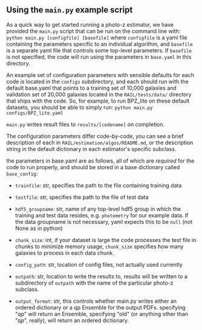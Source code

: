 ## Using the `main.py` example script

As a quick way to get started running a photo-z estimator, we have provided the `main.py` script that can be run on the command line with:
`python main.py [configfile] [basefile]`
where `configfile` is a yaml file containing the parameters specific to an individual algorithm, and `basefile` is a separate yaml file that controls some top-level parameters.  If `basefile` is not specified, the code will run using the parameters in `base.yaml` in this directory.

An example set of configuration parameters with sensible defaults for each code is located in the `configs` subdirectory, and each should run with the default base.yaml that points to a training set of 10,000 galaxies and validation set of 20,000 galaxies located in the `RAIL/tests/data/` directory that ships with the code.  So, for example, to run BPZ_lite on these default datasets, you should be able to simply run:
`python main.py configs/BPZ_lite.yaml`

`main.py` writes result files to `results/[codename]` on completion.

The configuration parameters differ code-by-code, you can see a brief description of each in `RAIL/estimation/algos/README.md`, or the description string in the default dictionary in each estimator's specific subclass.

the parameters in base.yaml are as follows, all of which are *required* for the code to run properly, and should be stored in a base dictionary called `base_config`:

- `trainfile`: str, specifies the path to the file containing training data

- `testfile`: str, specifies the path to the file of test data

- `hdf5_groupname`: str, name of any top-level hdf5 group in which the training and test data resides, e.g. `photometry` for our example data.  If the data groupname is not necessary, yaml expects this to be `null` (not None as in python)

- `chunk_size`: int, if your dataset is large the code processes the test file in chunks to minimize memory usage, `chunk_size` specifies how many galaxies to process in each data chunk.

- `config_path`: str, location of config files, not actually used currently

- `outpath`: str, location to write the results to, results will be written to a subdirectory of `outpath` with the name of the particular photo-z subclass.

- `output_format`: str, this controls whether main.py writes either an ordered dictionary or a qp Ensemble for the output PDFs.  specifying "qp" will return an Ensemble, specifying "old" (or anything other than "qp", really), will return an ordered dictionary.
